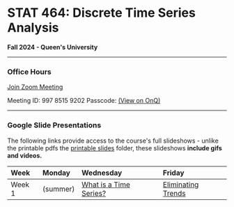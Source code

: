 # STAT 464: Discrete Time Series Analysis
**Fall 2024 - Queen's University**

---

### Office Hours

[Join Zoom Meeting](https://queensu.zoom.us/j/99785159202?pwd=7Muvwaq43S7NlczdQyRnESbiLzpVF9.1)

Meeting ID: 997 8515 9202
Passcode: [(View on OnQ)](https://onq.queensu.ca/d2l/home/948691)

---

### Google Slide Presentations

The following links provide access to the course's full slideshows - 
unlike the printable pdfs the [printable slides](https://github.com/skyepaphora/TimeSeries_FA24/tree/main/Printable_Slides) folder, these slideshows **include gifs and videos.**

| Week   | Monday    | Wednesday | Friday    |
|:-------|:----------|:----------|:----------|
| Week 1 | (summer)  | [What is a Time Series?](https://docs.google.com/presentation/d/1g-OGQTh_g2aNg0lSEX-dvQVbnzPqPLODM2g6LH18bW4/edit?usp=sharing) | [Eliminating Trends](https://docs.google.com/presentation/d/1FGfncxANPGrMabziSMltRtQReDQqf7V8f-vRPyC1R4M/edit?usp=sharing) | 